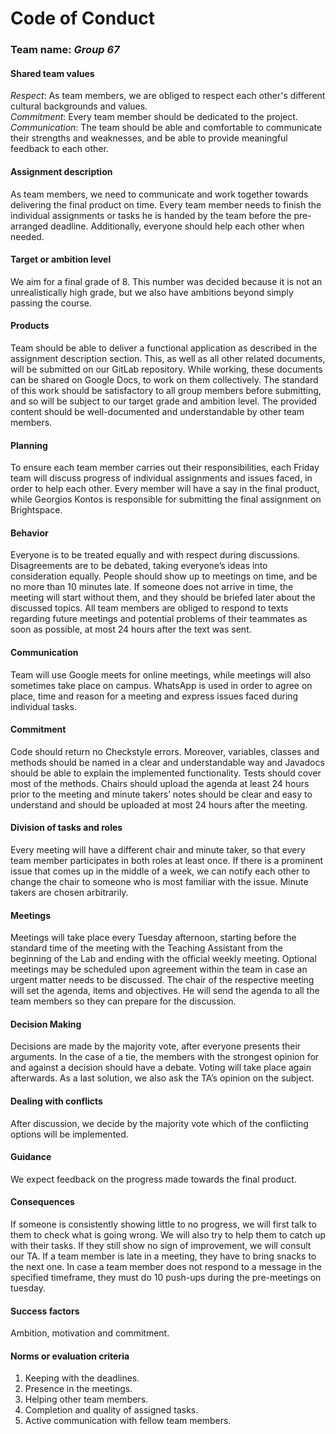 # Code of Conduct  

### Team name: *Group 67*

#### Shared team values  
*Respect*: As team members, we are obliged to respect each other's different cultural backgrounds and values.  
*Commitment*: Every team member should be dedicated to the project.  
*Communication*: The team should be able and comfortable to communicate their strengths and weaknesses, and be able to provide meaningful feedback to each other.  

#### Assignment description
As team members, we need to communicate and work together towards delivering the final product on time. Every team member needs to finish the individual assignments or tasks he is handed by the team before the pre-arranged deadline. Additionally, everyone should help each other when needed. 

#### Target or ambition level
We aim for a final grade of 8. This number was decided because it is not an unrealistically high grade, but we also have ambitions beyond simply passing the course.

#### Products
Team should be able to deliver a functional application as described in the assignment description section. This, as well as all other related documents, will be submitted on our GitLab repository. While working, these documents can be shared on Google Docs, to work on them collectively. The standard of this work should be satisfactory to all group members before submitting, and so will be subject to our target grade and ambition level. The provided content should be well-documented and understandable by other team members.

#### Planning
To ensure each team member carries out their responsibilities, each Friday team will discuss progress of individual assignments and issues faced, in order to help each other. Every member will have a say in the final product, while Georgios Kontos is responsible for submitting the final assignment on Brightspace. 




#### Behavior 
Everyone is to be treated equally and with respect during discussions. Disagreements are to be debated, taking everyone’s ideas into consideration equally. People should show up to meetings on time, and be no more than 10 minutes late. If someone does not arrive in time, the meeting will start without them, and they should be briefed later about the discussed topics. All team members are obliged to respond to texts regarding future meetings and potential problems of their teammates as soon as possible, at most 24 hours after the text was sent. 

#### Communication
Team will use Google meets for online meetings, while meetings will also sometimes take place on campus. WhatsApp is used in order to agree on place, time and reason for a meeting and express issues faced during individual tasks.

#### Commitment
Code should return no Checkstyle errors. Moreover, variables, classes and methods should be named in a clear and understandable way and Javadocs should be able to explain the implemented functionality. Tests should cover most of the methods. Chairs should upload the agenda at least 24 hours prior to the meeting and minute takers’ notes should be clear and easy to understand and should be uploaded at most 24 hours after the meeting.

#### Division of tasks and roles
Every meeting will have a different chair and minute taker, so that every team member participates in both roles at least once. If there is a prominent issue that comes up in the middle of a week, we can notify each other to change the chair to someone who is most familiar with the issue. Minute takers are chosen arbitrarily.

#### Meetings
Meetings will take place every Tuesday afternoon, starting before the standard time of the meeting with the Teaching Assistant from the beginning of the Lab and ending with the official weekly meeting. Optional meetings may be scheduled upon agreement within the team in case an urgent matter needs to be discussed. The chair of the respective meeting will set the agenda, items and objectives. He will send the agenda to all the team members so they can prepare for the discussion.

#### Decision Making
Decisions are made by the majority vote, after everyone presents their arguments. In the case of a tie, the members with the strongest opinion for and against a decision should have a debate. Voting will take place again afterwards. As a last solution, we also ask the TA’s opinion on the subject. 

#### Dealing with conflicts
After discussion, we decide by the majority vote which of the conflicting options will be implemented.

#### Guidance
We expect feedback on the progress made towards the final product.

#### Consequences
If someone is consistently showing little to no progress, we will first talk to them to check what is going wrong. We will also try to help them to catch up with their tasks. If they still show no sign of improvement, we will consult our TA. If a team member is late in a meeting, they have to bring snacks to the next one. In case a team member does not respond to a message in the specified timeframe, they must do 10 push-ups during the pre-meetings on tuesday.

#### Success factors
Ambition, motivation and commitment.

#### Norms or evaluation criteria

1. Keeping with the deadlines.
2. Presence in the meetings.
3. Helping other team members.
4. Completion and quality of assigned tasks.
5. Active communication with fellow team members.

